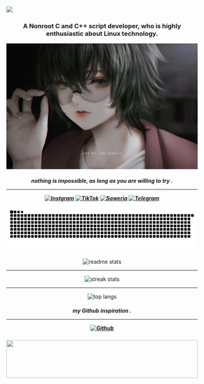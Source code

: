    <img src="https://readme-typing-svg.herokuapp.com/?font=Righteous&size=50&center=true&vCenter=true&width=1000&height=70&duration=4000&lines=Halo,+I+am+Pai+and+I+am+a+script+developer" />
<h3 align="center">A Nonroot C and C++ script developer, who is highly enthusiastic about Linux technology. </h3>

   ![git text](/IFS.png)
   
<h5 align="center">nothing is impossible, as long as you are willing to try . <hr/>
   
[![Instgram](https://img.shields.io/badge/-Instgram-red?style=for-the-badge&logoColor=white)](https://www.instagram.com/pai_calll?igsh=OGZnYmZ5OGdiMG9r)
[![TikTok](https://img.shields.io/badge/-TikTok-black?style=for-the-badge&logoColor=white)](https://www.tiktok.com/@pai.call?_r=1&_d=eikb1d24mgddge&sec_uid=MS4wLjABAAAAT8_dLD49pWAsfkJLSIUvM0LtPqHv1erg6eUhH0eIKuziAEUqqxVDSagmDlcnn9uK&share_author_id=7401124498307548165&sharer_language=id&source=h5_t&u_code=efgfgb92ib1aa9&timestamp=1744854107&user_id=7401124498307548165&sec_user_id=MS4wLjABAAAAT8_dLD49pWAsfkJLSIUvM0LtPqHv1erg6eUhH0eIKuziAEUqqxVDSagmDlcnn9uK&utm_source=copy&utm_campaign=client_share&utm_medium=android&share_iid=7492543787624924935&share_link_id=8d9206a0-50de-4787-b7c6-f9e36b9c71eb&share_app_id=1180&ugbiz_name=ACCOUNT&ug_btm=b8727%2Cb0229&social_share_type=5&enable_checksum=1)
[![Saweria](https://img.shields.io/badge/-Saweria-yellow?style=for-the-badge&logoColor=white)](https://saweria.co/Uniccc)
[![Telegram](https://img.shields.io/badge/-Telegram-blue?style=for-the-badge&logoColor=white)](https://t.me/Yeye_PID)


![gif ular](https://github.com/Betrix-ID/Betrix-ID/blob/output/github-contribution-grid-snake.svg)

###
<div align="center">
  <img width="400" src="https://github-readme-stats-salesp07.vercel.app/api?username=Betrix-ID&count_private=true&show_icons=true&theme=nightowl&rank_icon=github&border_radius=10" alt="readme stats" />
  <hr/>
  <img width="400" src="https://github-readme-streak-stats-salesp07.vercel.app/?user=Betrix-ID&count_private=true&theme=nightowl&border_radius=10" alt="streak stats"/>
  <hr/>
  <img width="400" src="https://github-readme-stats-salesp07.vercel.app/api/top-langs/?username=Betrix-ID&hide=HTML&langs_count=8&layout=compact&theme=nightowl&border_radius=10&size_weight=0.5&count_weight=0.5&exclude_repo=github-readme-stats" alt="top langs" />
</div>


<h5 align="center">my Github inspiration  . <hr/>
   
[![Github](https://img.shields.io/badge/-Github-black?style=for-the-badge&logoColor=white)](https://github.com/DEMONICCA?tab=repositories)


   

###
<img src="https://raw.githubusercontent.com/matfantinel/matfantinel/master/waves.svg" width="100%" height="100">


